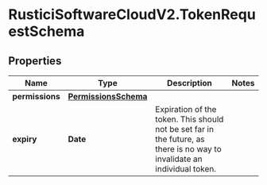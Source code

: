 # RusticiSoftwareCloudV2.TokenRequestSchema

## Properties
Name | Type | Description | Notes
------------ | ------------- | ------------- | -------------
**permissions** | [**PermissionsSchema**](PermissionsSchema.md) |  | 
**expiry** | **Date** | Expiration of the token. This should not be set far in the future, as there is no way to invalidate an individual token. | 


